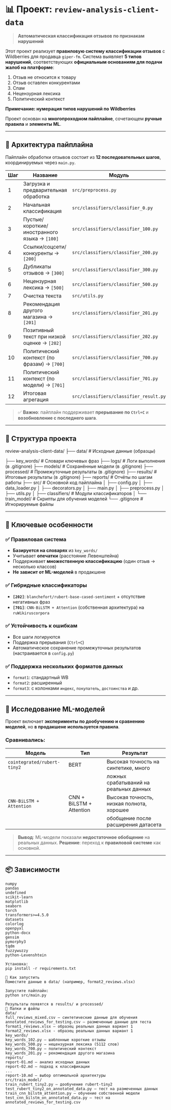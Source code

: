 # 📊 Проект: `review-analysis-client-data`

> **Автоматическая классификация отзывов по признакам нарушений**

Этот проект реализует **правиловую систему классификации отзывов** с Wildberries для продавца `giper-fm`.
Система выявляет **5 типов нарушений**, соответствующих **официальным основаниям для подачи жалоб на платформе**:
1. Отзыв не относится к товару
2. Отзыв оставлен конкурентами
3. Спам
5. Нецензурная лексика
7. Политический контекст

**Примечание: нумерация типов нарушений по Wildberries**

Проект основан на **многопроходном пайплайне**, сочетающем **ручные правила** и **элементы ML**.

---

## 🧩 Архитектура пайплайна

Пайплайн обработки отзывов состоит из **12 последовательных шагов**, координируемых через `main.py`.

| Шаг | Название                                     | Модуль                                 |
|-----|----------------------------------------------|----------------------------------------|
| 1   | Загрузка и предварительная обработка         | `src/preprocess.py`                    |
| 2   | Начальная классификация                      | `src/classifiers/classifier_0.py`      |
| 3   | Пустые/короткие/иностранного языка → `[100]` | `src/classifiers/classifier_100.py`    |
| 4   | Ссылки/соцсети/конкуренты → `[200]`          | `src/classifiers/classifier_200.py`    |
| 5   | Дубликаты отзывов → `[300]`                  | `src/classifiers/classifier_300.py`    |
| 6   | Нецензурная лексика → `[500]`                | `src/classifiers/classifier_500.py`    |
| 7   | Очистка текста                               | `src/utils.py`                         |
| 8   | Рекомендация другого магазина → `[201]`      | `src/classifiers/classifier_201.py`    |
| 9   | Позитивный текст при низкой оценке → `[202]` | `src/classifiers/classifier_202.py`    |
| 10  | Политический контекст (по фразам) → `[700]`  | `src/classifiers/classifier_700.py`    |
| 11  | Политический контекст (по модели) → `[701]`  | `src/classifiers/classifier_701.py`    |
| 12  | Итоговая агрегация                           | `src/classifiers/classifier_result.py` |

> ✅ **Важно**: пайплайн поддерживает **прерывание по `Ctrl+C`** и **возобновление с последнего шага**.

---

## 📁 Структура проекта
review-analysis-client-data/
├── data/ # Исходные данные (образцы)

├── key_words/ # Словари ключевых фраз
├── logs/ # Логи выполнения (в .gitignore)
├── models/ # Сохранённые модели (в .gitignore)
├── processed/ # Промежуточные результаты (в .gitignore)
├── results/ # Итоговые результаты (в .gitignore)
├── reports/ # Отчёты по шагам работы
├── src/ # Основной код пайплайна
│ ├── config.py
│ ├── data_loader.py
│ ├── decorators.py
│ ├── main.py
│ ├── preprocess.py
│ ├── utils.py
│ ├── classifiers/ # Модули классификаторов
│ └── train_model/ # Скрипты для обучения моделей
└── .gitignore # Игнорируемые файлы


---

## 🔧 Ключевые особенности

### ✅ Правиловая система
- **Базируется на словарях** из `key_words/`
- Учитывает **опечатки** (расстояние Левенштейна)
- Поддерживает **множественную классификацию** (один отзыв → несколько классов)
- **Не зависит от ML-моделей** в продакшене

### ✅ Гибридные классификаторы
- **`[202]`**: `blanchefort/rubert-base-cased-sentiment` + отсутствие негативных фраз
- **`[701]`**: `CNN-BiLSTM + Attention` (собственная архитектура) на `ruWikiruscorpora`

### ✅ Устойчивость к ошибкам
- Все шаги логируются
- Поддержка прерывания (`Ctrl+C`)
- Автоматическое сохранение промежуточных результатов (настраивается в `config.py`)

### ✅ Поддержка нескольких форматов данных
- `format1`: стандартный WB
- `format2`: расширенный
- `format3`: с колонками `индекс`, `покупатель`, `достоинства` и др.

---

## 🧪 Исследование ML-моделей

Проект включает **эксперименты по дообучению и сравнению моделей**, но **в продакшене используется правила**.

### Сравнивались:
| Модель                      | Тип                      | Результат                                 |
|-----------------------------|--------------------------|-------------------------------------------|
| `cointegrated/rubert-tiny2` | BERT                     | Высокая точность на синтетике, много      |
|                             |                          | ложных срабатываний на реальных данных    |
| `CNN-BiLSTM + Attention`    | CNN + BiLSTM + Attention | Высокая точность, низкая полнота, хорошее |
|                             |                          | обобщение после расширения датасета       |

> **Вывод**: ML-модели показали **недостаточное обобщение** на реальных данных.
> **Решение**: переход к **правиловой системе** как основной.

---

## 📦 Зависимости

```
numpy
pandas
undefined
scikit-learn
matplotlib
seaborn
torch
transformers>=4.5.0
datasets
colorlog
openpyxl
python-docx
gensim
pymorphy3
tqdm
fuzzywuzzy
python-Levenshtein

Установка:
pip install -r requirements.txt

🚀 Как запустить
Поместите данные в data/ (например, format2_reviews.xlsx)

Запустите пайплайн:
python src/main.py

Результаты появятся в results/ и processed/
📁 Папки и файлы
data/
full_reviews_mixed.csv — синтетические данные для обучения
annotated_reviews_for_testing.csv — размеченные данные для теста
format1_reviews.xlsx — образец реальных данных вариант 1
format2_reviews.xlsx - образец реальных данных вариант 1
key_words/
key_words_102.py — шаблонные короткие отзывы
key_words_500.py — нецензурная лексика (5112 слов)
key_words_700.py — политический контекст
key_words_201.py — рекомендация другого магазина
reports/
report-01.md — анализ исходных данных
report-02.md — подход к классификации
...
report-10.md — выбор оптимальной архитектуры
src/train_model/
train_rubert_tiny2.py — дообучение rubert-tiny2
test_rubert_tiny2_on_annotated_data.py — тест на размеченных данных
train_cnn_bilstm_attention.py — обучение собственной модели
test_cnn_bilstm_on_annotated_data.py — тест на annotated_reviews_for_testing.csv
